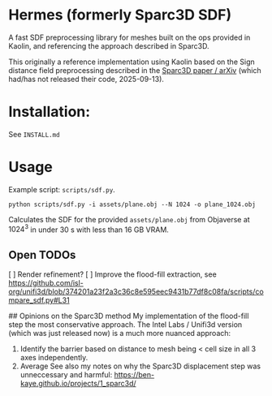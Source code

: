 # Hermes (formerly Sparc3D SDF)

A fast SDF preprocessing library for meshes built on the ops provided in Kaolin, and referencing the approach described in Sparc3D.

This originally a reference implementation using Kaolin based on the Sign distance field preprocessing described in the [Sparc3D paper / arXiv](https://arxiv.org/abs/2505.14521)  (which had/has not released their code, 2025-09-13).

# Installation:
See `INSTALL.md`

# Usage
Example script: `scripts/sdf.py`. 

```
python scripts/sdf.py -i assets/plane.obj --N 1024 -o plane_1024.obj
```

Calculates the SDF for the provided `assets/plane.obj` from Objaverse at $1024^3$ in under $30$ s with less than 16 GB VRAM.


## Open TODOs
[ ] Render refinement?
[ ] Improve the flood-fill extraction, see https://github.com/isl-org/unifi3d/blob/374201a23f2a3c36c8e595eec9431b77df8c08fa/scripts/compare_sdf.py#L31

## Opinions on the Sparc3D method
My implementation of the flood-fill step the most conservative approach. The Intel Labs / Unifi3d version (which was just released now) is a much more nuanced approach:
1. Identify the barrier based on distance to mesh being < cell size in all 3 axes independently.
2. Average 
See also my notes on why the Sparc3D displacement step was unneccessary and harmful: https://ben-kaye.github.io/projects/1_sparc3d/
